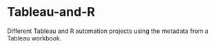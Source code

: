 # Tableau-and-R
Different Tableau and R automation projects using the metadata from a Tableau workbook.
